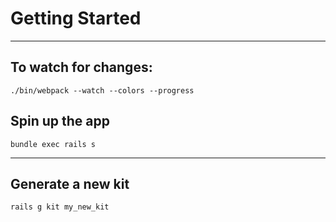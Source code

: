 # Getting Started

---

## To watch for changes:
`./bin/webpack --watch --colors --progress`

## Spin up the app
`bundle exec rails s`

---

## Generate a new kit

`rails g kit my_new_kit`
